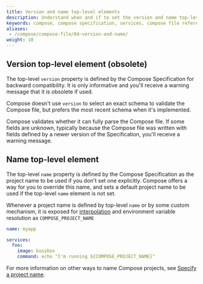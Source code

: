 ```yaml
---
title: Version and name top-level elements
description: Understand when and if to set the version and name top-level element
keywords: compose, compose specification, services, compose file reference
aliases:
 - /compose/compose-file/04-version-and-name/
weight: 10
---
```


## Version top-level element (obsolete)

The top-level `version` property is defined by the Compose Specification for backward compatibility. It is only informative and you'll receive a warning message that it is obsolete if used.

Compose doesn't use `version` to select an exact schema to validate the Compose file, but
prefers the most recent schema when it's implemented.

Compose validates whether it can fully parse the Compose file. If some fields are unknown, typically
because the Compose file was written with fields defined by a newer version of the Specification, you'll receive a warning message.

## Name top-level element

The top-level `name` property is defined by the Compose Specification as the project name to be used if you don't set one explicitly.
Compose offers a way for you to override this name, and sets a
default project name to be used if the top-level `name` element is not set.

Whenever a project name is defined by top-level `name` or by some custom mechanism, it is exposed for
[interpolation](interpolation.md) and environment variable resolution as `COMPOSE_PROJECT_NAME`

```yml
name: myapp

services:
  foo:
    image: busybox
    command: echo "I'm running ${COMPOSE_PROJECT_NAME}"
```

For more information on other ways to name Compose projects, see [Specify a project name](../../manuals/compose/how-tos/project-name.md).
